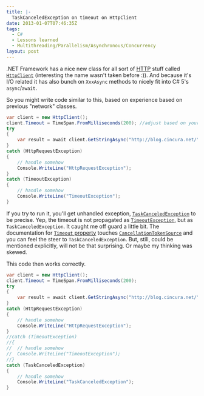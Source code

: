 ```yaml
---
title: |-
  TaskCanceledException on timeout on HttpClient
date: 2013-01-07T07:46:35Z
tags:
  - C#
  - Lessons learned
  - Multithreading/Parallelism/Asynchronous/Concurrency
layout: post
---
```

.NET Framework has a nice new class for all sort of [HTTP][1] stuff called [`HttpClient`][2] (interesting the name wasn't taken before :)). And because it's I/O related it has also bunch on `XxxAsync` methods to nicely fit into C# 5's `async`/`await`.

<!-- excerpt -->

So you might write code similar to this, based on experience based on previous "network" classes.

```csharp
var client = new HttpClient();
client.Timeout = TimeSpan.FromMilliseconds(200); //adjust based on your network
try
{
	var result = await client.GetStringAsync("http://blog.cincura.net/");
}
catch (HttpRequestException)
{
	// handle somehow
	Console.WriteLine("HttpRequestException");
}
catch (TimeoutException)
{
	// handle somehow
	Console.WriteLine("TimeoutException");
}
```

If you try to run it, you'll get unhandled exception, [`TaskCanceledException`][3] to be precise. Yep, the timeout is not propagated as [`TimeoutException`][4], but as `TaskCanceledException`. It caught me off guard a little bit. The documentation for [`Timeout` property][5] touches [`CancellationTokenSource`][6] and you can feel the steer to `TaskCanceledException`. But, still, could be mentioned explicitly, will not be that surprising. Or maybe my thinking was skewed.

This code then works correctly.

```csharp
var client = new HttpClient();
client.Timeout = TimeSpan.FromMilliseconds(200);
try
{
	var result = await client.GetStringAsync("http://blog.cincura.net/");
}
catch (HttpRequestException)
{
	// handle somehow
	Console.WriteLine("HttpRequestException");
}
//catch (TimeoutException)
//{
//	// handle somehow
//	Console.WriteLine("TimeoutException");
//}
catch (TaskCanceledException)
{
	// handle somehow
	Console.WriteLine("TaskCanceledException");
}
```

[1]: http://en.wikipedia.org/wiki/Hypertext_Transfer_Protocol
[2]: http://msdn.microsoft.com/en-us/library/system.net.http.httpclient.aspx
[3]: http://msdn.microsoft.com/en-us/library/system.threading.tasks.taskcanceledexception.aspx
[4]: http://msdn.microsoft.com/en-us/library/system.timeoutexception.aspx
[5]: http://msdn.microsoft.com/en-us/library/system.net.http.httpclient.timeout.aspx
[6]: http://msdn.microsoft.com/en-us/library/system.threading.cancellationtokensource.aspx